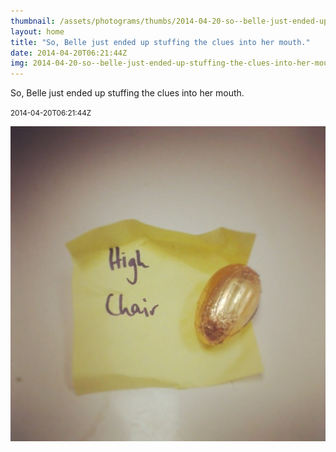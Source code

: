 ```yaml
---
thumbnail: /assets/photograms/thumbs/2014-04-20-so--belle-just-ended-up-stuffing-the-clues-into-her-mouth-.jpg
layout: home
title: "So, Belle just ended up stuffing the clues into her mouth."
date: 2014-04-20T06:21:44Z
img: 2014-04-20-so--belle-just-ended-up-stuffing-the-clues-into-her-mouth-.jpg
---
```


So, Belle just ended up stuffing the clues into her mouth.

<small>2014-04-20T06:21:44Z</small>

![So, Belle just ended up stuffing the clues into her mouth.](/assets/photograms/original/2014-04-20-so--belle-just-ended-up-stuffing-the-clues-into-her-mouth-.jpg)

